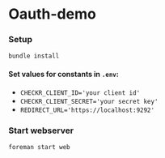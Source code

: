 # Oauth-demo

### Setup
`bundle install`

#### Set values for constants in `.env`:
* `CHECKR_CLIENT_ID='your client id'`
* `CHECKR_CLIENT_SECRET='your secret key'`
* `REDIRECT_URL='https://localhost:9292'`

### Start webserver
`foreman start web`
